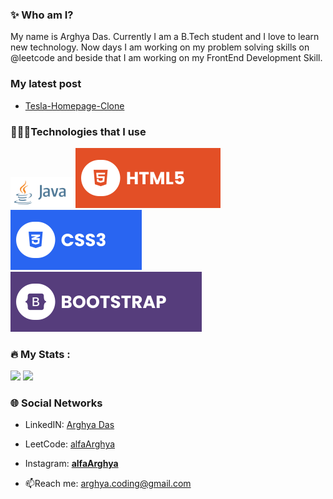 ### ✨ Who am I?
My name is Arghya Das. Currently I am a B.Tech student and I love to learn new 
technology. Now days I am working on my problem solving skills on @leetcode and beside that I am working on my FrontEnd Development Skill.

### My latest post
- <a  href = "https://www.linkedin.com/posts/alfaarghya_frontend-frontenddevelopment-frontenddesign-activity-7083345311896674304-si6G?utm_source=share&utm_medium=member_desktop" target="_blank"> Tesla-Homepage-Clone </a>

### 👨🏽‍💻Technologies that I use
<div style = "disply : flex">
  <img width = "100" src = "https://github.com/alfaArghya/alfaArghya/blob/main/assets/java.png">
  <img   src = "https://github.com/alfaArghya/alfaArghya/blob/main/assets/html.svg">
  <img   src = "https://github.com/alfaArghya/alfaArghya/blob/main/assets/css.svg">
  <img  src = "https://github.com/alfaArghya/alfaArghya/blob/main/assets/bootstrap.svg">
</div>

### :fire: My Stats :
  <img   src = "https://github-readme-streak-stats.herokuapp.com/?user=alfaArghya">
   <picture>
  <source
    srcset="https://github-readme-stats.vercel.app/api?username=alfaArghya&show_icons=true&theme=dark"
    media="(prefers-color-scheme: dark)"
  />
  <source
    srcset="https://github-readme-stats.vercel.app/api?username=alfaArghya&show_icons=true"
    media="(prefers-color-scheme: light), (prefers-color-scheme: no-preference)"
  />
  <img src="https://github-readme-stats.vercel.app/api?username=alfaArghya&show_icons=true" />
</picture>
  

### 🌐 Social Networks

- LinkedIN: <a href = "https://www.linkedin.com/in/alfaarghya/" target="_blank" >Arghya Das</a>

- LeetCode: <a  href = "https://leetcode.com/alfa_arghya/" target="_blank">alfaArghya</a>

- Instagram: <a  href = "https://www.instagram.com/__alfaarghya__/" target="_blank"> __alfaArghya__ </a>

- 📫Reach me: arghya.coding@gmail.com

<!--
**alfaArghya/alfaArghya** is a ✨ _special_ ✨ repository because its `README.md` (this file) appears on your GitHub profile.

Here are some ideas to get you started:

- 🔭 I’m currently working on ...
- 🌱 I’m currently learning ...
- 👯 I’m looking to collaborate on ...
- 🤔 I’m looking for help with ...
- 💬 Ask me about ...
- 📫 How to reach me: ...
- 😄 Pronouns: ...
- ⚡ Fun fact: ...
👋
-->
